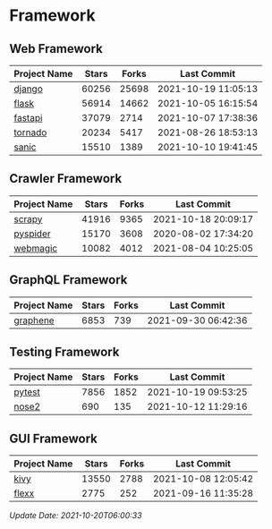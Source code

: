# Framework

## Web Framework
| Project Name | Stars | Forks | Last Commit |
| ------------ | ----- | ----- | ----------- |
| [django](https://github.com/django/django) | 60256 | 25698 | 2021-10-19 11:05:13 |
| [flask](https://github.com/pallets/flask) | 56914 | 14662 | 2021-10-05 16:15:54 |
| [fastapi](https://github.com/tiangolo/fastapi) | 37079 | 2714 | 2021-10-07 17:38:36 |
| [tornado](https://github.com/tornadoweb/tornado) | 20234 | 5417 | 2021-08-26 18:53:13 |
| [sanic](https://github.com/sanic-org/sanic) | 15510 | 1389 | 2021-10-10 19:41:45 |

## Crawler Framework
| Project Name | Stars | Forks | Last Commit |
| ------------ | ----- | ----- | ----------- |
| [scrapy](https://github.com/scrapy/scrapy) | 41916 | 9365 | 2021-10-18 20:09:17 |
| [pyspider](https://github.com/binux/pyspider) | 15170 | 3608 | 2020-08-02 17:34:20 |
| [webmagic](https://github.com/code4craft/webmagic) | 10082 | 4012 | 2021-08-04 10:25:05 |

## GraphQL Framework
| Project Name | Stars | Forks | Last Commit |
| ------------ | ----- | ----- | ----------- |
| [graphene](https://github.com/graphql-python/graphene) | 6853 | 739 | 2021-09-30 06:42:36 |

## Testing Framework
| Project Name | Stars | Forks | Last Commit |
| ------------ | ----- | ----- | ----------- |
| [pytest](https://github.com/pytest-dev/pytest) | 7856 | 1852 | 2021-10-19 09:53:25 |
| [nose2](https://github.com/nose-devs/nose2) | 690 | 135 | 2021-10-12 11:29:16 |

## GUI Framework
| Project Name | Stars | Forks | Last Commit |
| ------------ | ----- | ----- | ----------- |
| [kivy](https://github.com/kivy/kivy) | 13550 | 2788 | 2021-10-08 12:05:42 |
| [flexx](https://github.com/flexxui/flexx) | 2775 | 252 | 2021-09-16 11:35:28 |

*Update Date: 2021-10-20T06:00:33*